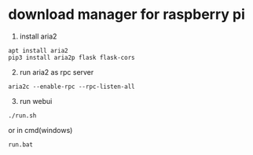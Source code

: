 # download manager for raspberry pi

1. install aria2

```
apt install aria2
pip3 install aria2p flask flask-cors
```

2. run aria2 as rpc server
```
aria2c --enable-rpc --rpc-listen-all
```

3. run webui
```
./run.sh
```
or in cmd(windows)
```
run.bat
```